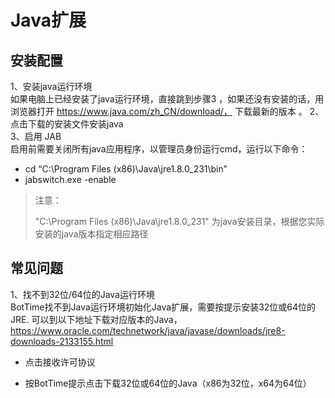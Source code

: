 # Java扩展 
## 安装配置 
1、安装java运行环境   
如果电脑上已经安装了java运行环境，直接跳到步骤3 ，如果还没有安装的话，用浏览器打开 https://www.java.com/zh_CN/download/， 下载最新的版本   。 
2、点击下载的安装文件安装java  
3、启用 JAB  
启用前需要关闭所有java应用程序，以管理员身份运行cmd，运行以下命令： 
* cd “C:\Program Files (x86)\Java\jre1.8.0_231\bin”  
* jabswitch.exe -enable  
>注意：
>
>"C:\Program Files (x86)\Java\jre1.8.0_231" 为java安装目录，根据您实际安装的java版本指定相应路径  

## 常见问题  
1、找不到32位/64位的Java运行环境  
BotTime找不到Java运行环境初始化Java扩展，需要按提示安装32位或64位的JRE. 可以到以下地址下载对应版本的Java， https://www.oracle.com/technetwork/java/javase/downloads/jre8-downloads-2133155.html 
* 点击接收许可协议 
  
* 按BotTime提示点击下载32位或64位的Java（x86为32位，x64为64位） 
 